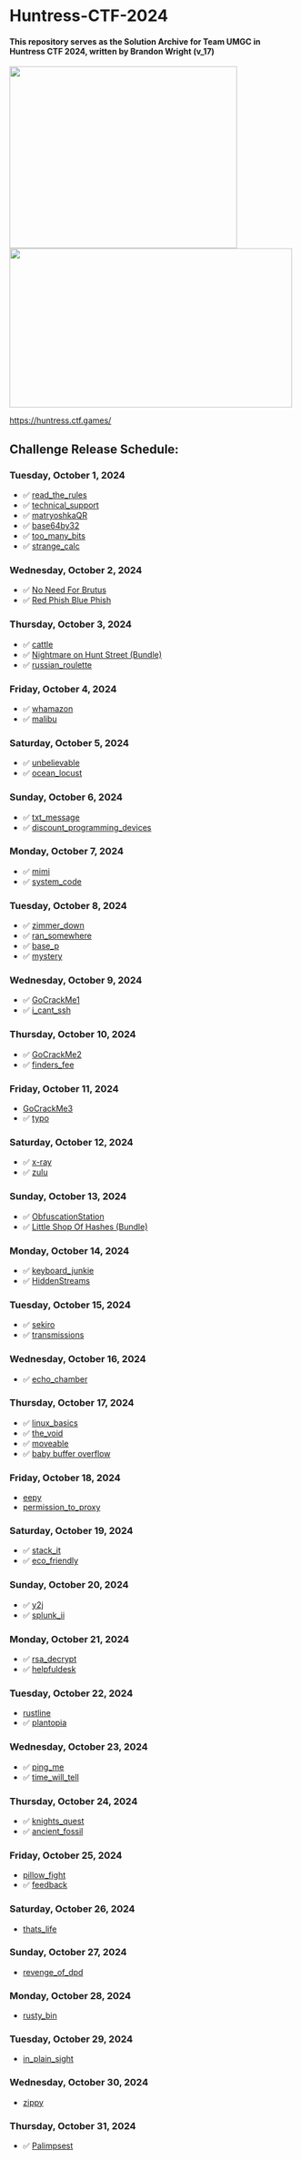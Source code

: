 # Huntress-CTF-2024
#### This repository serves as the Solution Archive for Team UMGC in Huntress CTF 2024, written by Brandon Wright (v_17)

<img src="./`dump/`extra/huntress-ctf-2024-homepage.png" width="400" height="320">  

<img src="./`dump/`extra/UMGC_Huntress CTF 2024 CERTIFICATE.png" width="497" height="280">  

https://huntress.ctf.games/ 

## Challenge Release Schedule:  

### Tuesday, October 1, 2024
- ✅ [read_the_rules](./`dump/Read%20The%20Rules)
- ✅ [technical_support](./`dump/`extra/technical-support-ss1.png)
- ✅ [matryoshkaQR](./`dump/MatryoshkaQR)
- ✅ [base64by32](./`dump/Base64by32)
- ✅ [too_many_bits](./`dump/Too%20Many%20Bits)
- ✅ [strange_calc]()

### Wednesday, October 2, 2024
- ✅ [No Need For Brutus](./`dump/No%20Need%20For%20Brutus)
- ✅ [Red Phish Blue Phish]()

### Thursday, October 3, 2024
- ✅ [cattle](./`dump/Cattle)
- ✅ [Nightmare on Hunt Street (Bundle)]()
- ✅ [russian_roulette]()

### Friday, October 4, 2024
- ✅ [whamazon](./`dump/Whamazon)
- ✅ [malibu]()

### Saturday, October 5, 2024
- ✅ [unbelievable](./`dump/Unbelievable)
- ✅ [ocean_locust]()

### Sunday, October 6, 2024
- ✅ [txt_message]()
- ✅ [discount_programming_devices]()

### Monday, October 7, 2024
- ✅ [mimi](./`dump/Mimi)
- ✅ [system_code]()

### Tuesday, October 8, 2024
- ✅ [zimmer_down](./`dump/Zimmer%20Down)
- ✅ [ran_somewhere](./`dump/Ran%20Somewhere)
- ✅ [base_p](./`dump/Base-p-)
- ✅ [mystery]()

### Wednesday, October 9, 2024
- ✅ [GoCrackMe1]()
- ✅ [i_cant_ssh]()

### Thursday, October 10, 2024
- ✅ [GoCrackMe2]()
- ✅ [finders_fee](./`dump/Finder's%20Fee)

### Friday, October 11, 2024
- [GoCrackMe3](./`dump/GoCrackMe3)
- ✅ [typo]()

### Saturday, October 12, 2024
- ✅ [x-ray](./`dump/X-Ray)
- ✅ [zulu](./`dump/Zulu)

### Sunday, October 13, 2024
- ✅ [ObfuscationStation](./`dump/Obfuscation%20Station)
- ✅ [Little Shop Of Hashes (Bundle)](./`dump/Little%20Shop%20of%20Hashes)

### Monday, October 14, 2024
- ✅ [keyboard_junkie](./`dump/Keyboard%20Junkie)
- ✅ [HiddenStreams](./`dump/Hidden%20Streams)

### Tuesday, October 15, 2024
- ✅ [sekiro]()
- ✅ [transmissions]()

### Wednesday, October 16, 2024
- ✅ [echo_chamber]()
    
### Thursday, October 17, 2024
- ✅ [linux_basics]()
- ✅ [the_void]()
- ✅ [moveable]()
- ✅ [baby buffer overflow]()

### Friday, October 18, 2024
- [eepy](./`dump/Eepy)
- [permission_to_proxy](./`dump/Permission%20to%20Proxy)

### Saturday, October 19, 2024
- ✅ [stack_it]()
- ✅ [eco_friendly]()

### Sunday, October 20, 2024
- ✅ [y2j](./`dump/Y2J)
- ✅ [splunk_ii](./[Forensics]/Backdoored%20Splunk%20II)

### Monday, October 21, 2024
- ✅ [rsa_decrypt](./`dump/Strive%20Marish%20Leadman%20TypeCDR)
- ✅ [helpfuldesk]()

### Tuesday, October 22, 2024
- [rustline](./`dump/Rustline)
- ✅ [plantopia]()

### Wednesday, October 23, 2024
- ✅ [ping_me]()
- ✅ [time_will_tell]()

### Thursday, October 24, 2024
- ✅ [knights_quest]()
- ✅ [ancient_fossil]()

### Friday, October 25, 2024
- [pillow_fight](./`dump/PillowFight)
- ✅ [feedback](./`dump/`extra/feedback-ss1.png)

### Saturday, October 26, 2024
- [thats_life](./`dump/That's%20Life)

### Sunday, October 27, 2024
- [revenge_of_dpd](./`dump/Revenge%20of%20Discount%20Programming%20Devices)

### Monday, October 28, 2024
- [rusty_bin](./`dump/Rusty%20Bin)

### Tuesday, October 29, 2024
- [in_plain_sight](./`dump/In%20Plain%20Sight)

### Wednesday, October 30, 2024
- [zippy](./`dump/Zippy)

### Thursday, October 31, 2024
- ✅ [Palimpsest]()
